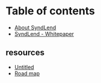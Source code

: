 # Table of contents

* [About SyndLend](README.md)
* [SyndLend - Whitepaper](untitled.md)

## resources

* [Untitled](resources/untitled-1.md)
* [Road map](resources/untitled.md)

